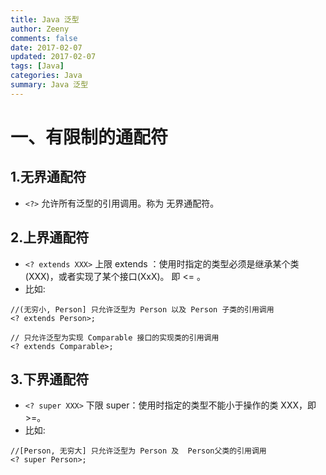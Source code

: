 ```yaml
---
title: Java 泛型
author: Zeeny
comments: false
date: 2017-02-07
updated: 2017-02-07
tags: [Java]
categories: Java
summary: Java 泛型
---
```



# 一、有限制的通配符

## 1.无界通配符

* `<?>` 允许所有泛型的引用调用。称为 无界通配符。


## 2.上界通配符

* `<? extends XXX>` 上限 extends ：使用时指定的类型必须是继承某个类(XXX)，或者实现了某个接口(XxX)。 即 <= 。
* 比如:

```
//(无穷小, Person] 只允许泛型为 Person 以及 Person 子类的引用调用
<? extends Person>;  

// 只允许泛型为实现 Comparable 接口的实现类的引用调用
<? extends Comparable>;  
```


## 3.下界通配符

* `<? super XXX>` 下限 super：使用时指定的类型不能小于操作的类 XXX，即 >=。
* 比如:

```
//[Person, 无穷大] 只允许泛型为 Person 及  Person父类的引用调用
<? super Person>;
```
